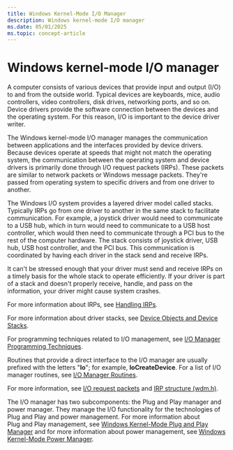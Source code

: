 ```yaml
---
title: Windows Kernel-Mode I/O Manager
description: Windows kernel-mode I/O manager
ms.date: 05/01/2025
ms.topic: concept-article
---
```


# Windows kernel-mode I/O manager

A computer consists of various devices that provide input and output (I/O) to and from the outside world. Typical devices are keyboards, mice, audio controllers, video controllers, disk drives, networking ports, and so on. Device drivers provide the software connection between the devices and the operating system. For this reason, I/O is important to the device driver writer.

The Windows kernel-mode I/O manager manages the communication between applications and the interfaces provided by device drivers. Because devices operate at speeds that might not match the operating system, the communication between the operating system and device drivers is primarily done through I/O request packets (IRPs). These packets are similar to network packets or Windows message packets. They're passed from operating system to specific drivers and from one driver to another.

The Windows I/O system provides a layered driver model called stacks. Typically IRPs go from one driver to another in the same stack to facilitate communication. For example, a joystick driver would need to communicate to a USB hub, which in turn would need to communicate to a USB host controller, which would then need to communicate through a PCI bus to the rest of the computer hardware. The stack consists of joystick driver, USB hub, USB host controller, and the PCI bus. This communication is coordinated by having each driver in the stack send and receive IRPs.

It can't be stressed enough that your driver must send and receive IRPs on a timely basis for the whole stack to operate efficiently. If your driver is part of a stack and doesn't properly receive, handle, and pass on the information, your driver might cause system crashes.

For more information about IRPs, see [Handling IRPs](handling-irps.md).

For more information about driver stacks, see [Device Objects and Device Stacks](example-wdm-device-stack.md).

For programming techniques related to I/O management, see [I/O Manager Programming Techniques](i-o-programming-techniques.md).

Routines that provide a direct interface to the I/O manager are usually prefixed with the letters "**Io**"; for example, **IoCreateDevice**. For a list of I/O manager routines, see [I/O Manager Routines](/previous-versions/windows/hardware/drivers/ff551797(v=vs.85)).

For more information, see [I/O request packets](/windows-hardware/drivers/gettingstarted/i-o-request-packets) and [IRP structure (wdm.h)](/windows-hardware/drivers/ddi/wdm/ns-wdm-_irp).

The I/O manager has two subcomponents: the Plug and Play manager and power manager. They manage the I/O functionality for the technologies of Plug and Play and power management. For more information about Plug and Play management, see [Windows Kernel-Mode Plug and Play Manager](windows-kernel-mode-plug-and-play-manager.md) and for more information about power management, see [Windows Kernel-Mode Power Manager](windows-kernel-mode-power-manager.md).
